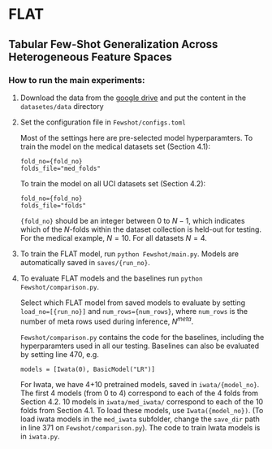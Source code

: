 # FLAT
## Tabular Few-Shot Generalization Across Heterogeneous Feature Spaces

### How to run the main experiments:

1. Download the data from the [google drive](https://drive.google.com/file/d/11FAi02DqcWpqHUwKnc8JWSQHIfpwy6R9/view?usp=sharingand) and put the content in the `datasetes/data` directory

2. Set the configuration file in `Fewshot/configs.toml`

    Most of the settings here are pre-selected model hyperparamters. 
    To train the model on the medical datasets set (Section 4.1):
    ```
    fold_no={fold_no}
    folds_file="med_folds"
    ```

    To train the model on all UCI datasets set (Section 4.2):
    ```
    fold_no={fold_no}
    folds_file="folds"
    ```

    `{fold_no}` should be an integer between 0 to $N-1$, which indicates which of the $N$-folds within the dataset collection is held-out for testing.
    For the medical example, $N=10$. For all datasets $N=4$.

3. To train the FLAT model, run `python Fewshot/main.py`. Models are automatically saved in `saves/{run_no}`.

4. To evaluate FLAT models and the baselines run `python Fewshot/comparison.py`. 

    Select which FLAT model from saved models to evaluate by setting `load_no=[{run_no}]` and `num_rows={num_rows}`, where `num_rows` is the number of meta rows used during inference, $N^{meta}$. 

    `Fewshot/comparison.py` contains the code for the baselines, including the hyperparamters used in all our testing. Baselines can also be evaluated by setting line 470, e.g. 
    ```
    models = [Iwata(0), BasicModel("LR")]
    ``` 

    For Iwata, we have 4+10 pretrained models, saved in `iwata/{model_no}`. The first 4 models (from 0 to 4) correspond to each of the 4 folds from Section 4.2. 10 models in `iwata/med_iwata/` correspond to each of the 10 folds from Section 4.1. To load these models, use `Iwata({model_no})`. (To load iwata models in the `med_iwata` subfolder, change the `save_dir` path in line 371 on `Fewshot/comparison.py`). The code to train Iwata models is in `iwata.py`. 

